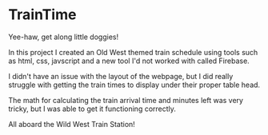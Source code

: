 # TrainTime
Yee-haw, get along little doggies!

In this project I created an Old West themed train schedule using tools such as html, css, javscript and a new tool I'd not worked with called Firebase.

I didn't have an issue with the layout of the webpage, but I did really struggle with getting the train times to display under their proper table head.

The math for calculating the train arrival time and minutes left was very tricky, but I was able to get it functioning correctly.

All aboard the Wild West Train Station!